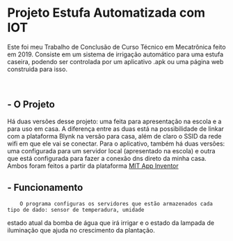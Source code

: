 # Projeto Estufa Automatizada com IOT
Este foi meu Trabalho de Conclusão de Curso Técnico em Mecatrônica feito em 2019. Consiste em um sistema de irrigação automático para uma estufa caseira, podendo ser controlada
por um aplicativo .apk ou uma página web construida para isso.

<br />

## - O Projeto

Há duas versões desse projeto: uma feita para apresentação na escola e a para uso em casa. A diferença entre as duas está na possibilidade de linkar com a plataforma Blynk na versão para casa,
além de claro o SSID da rede wifi em que ele vai se conectar. Para o aplicativo, também há duas versões: uma configurada para um servidor local (apresentado na escola) e outra que está configurada para fazer a conexão dns direto da minha casa. Ambos foram feitos a partir da plataforma [MIT App Inventor]

## - Funcionamento

        O programa configuras os servidores que estão armazenados cada tipo de dado: sensor de temperadura, umidade
estado atual da bomba de água que irá irrigar e o estado da lampada de iluminação que ajuda no crescimento da plantação.





[MIT App Inventor]: http://ai2.appinventor.mit.edu/